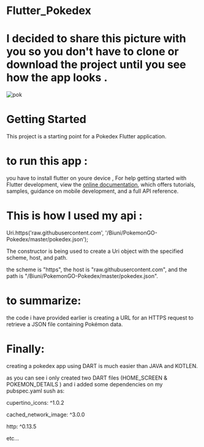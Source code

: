 # Flutter_Pokedex
# I decided to share this picture with you so you don't have to clone or download the project until you see how the app looks .

![pok](https://user-images.githubusercontent.com/121731124/231594422-839097fc-cb0c-4fb3-84e1-6b54ecec5a8c.png)




# Getting Started

This project is a starting point for a Pokedex Flutter application.

# to run this app :

you have to install flutter on youre device ,
For help getting started with Flutter development, view the
[online documentation](https://docs.flutter.dev/), which offers tutorials,
samples, guidance on mobile development, and a full API reference.


# This is how I used my api :

Uri.https('raw.githubusercontent.com', '/Biuni/PokemonGO-Pokedex/master/pokedex.json');

The constructor is being used to create a Uri object with the specified scheme, host, and path.

the scheme is "https", the host is "raw.githubusercontent.com", and the path is "/Biuni/PokemonGO-Pokedex/master/pokedex.json".

# to summarize:

the code i have provided earlier is creating a URL for an HTTPS request to retrieve a JSON file containing Pokémon data.

# Finally:

creating a pokedex app using DART is much easier than JAVA and KOTLEN.

as you can see i only created two DART files (HOME_SCREEN & POKEMON_DETAILS ) and i added some dependencies on my pubspec.yaml sush as:

cupertino_icons: ^1.0.2

cached_network_image: ^3.0.0

http: ^0.13.5

etc...




